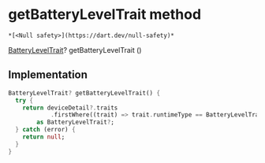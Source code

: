 


# getBatteryLevelTrait method




    *[<Null safety>](https://dart.dev/null-safety)*




[BatteryLevelTrait](https://yonomi.co/yonomi-sdk/BatteryLevelTrait-class.html)? getBatteryLevelTrait
()








## Implementation

```dart
BatteryLevelTrait? getBatteryLevelTrait() {
  try {
    return deviceDetail?.traits
            .firstWhere((trait) => trait.runtimeType == BatteryLevelTrait)
        as BatteryLevelTrait?;
  } catch (error) {
    return null;
  }
}
```







